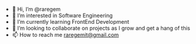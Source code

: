 - 👋 Hi, I’m @raregem
- 👀 I’m interested in Software Engineering
- 🌱 I’m currently learning FrontEnd Development
- 💞️ I’m looking to collaborate on projects as I grow and get a hang of this
- 📫 How to reach me raregemit@gmail.com

<!---
raregem/raregem is a ✨ special ✨ repository because its `README.md` (this file) appears on your GitHub profile.
You can click the Preview link to take a look at your changes.
--->
